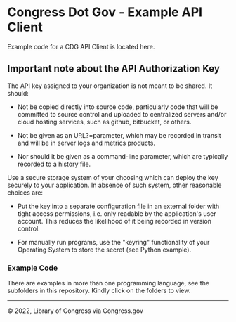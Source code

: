 # Congress Dot Gov - Example API Client

Example code for a CDG API Client is located here.

## Important note about the API Authorization Key

The API key assigned to your organization is not meant to be shared.  It should:

- Not be copied directly into source code,
  particularly code that will be committed to source control and uploaded to
  centralized servers and/or cloud hosting services,
  such as github, bitbucket, or others.

- Not be given as an URL?=parameter, which may be recorded in transit and will be in
  server logs and metrics products.

- Nor should it be given as a command-line parameter,
  which are typically recorded to a history file.

Use a secure storage system of your choosing which can deploy the key securely
to your application.  In absence of such system, other reasonable choices are:

- Put the key into a separate configuration file in an external folder with
  tight access permissions, i.e. only readable by the application's user
  account.  This reduces the likelihood of it being recorded in version control.

- For manually run programs, use the "keyring" functionality of your
  Operating System to store the secret (see Python example).

### Example Code

There are examples in more than one programming language,
see the subfolders in this repository.
Kindly click on the folders to view.

---
© 2022, Library of Congress via Congress.gov
